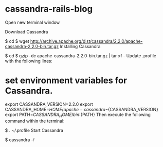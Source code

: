 # cassandra-rails-blog

Open new terminal window

Download Cassandra

$ cd
$ wget http://archive.apache.org/dist/cassandra/2.2.0/apache-cassandra-2.2.0-bin.tar.gz
Installing Cassandra

$ cd
$ gzip -dc apache-cassandra-2.2.0-bin.tar.gz | tar xf -
Update .profile with the following lines:

# set environment variables for Cassandra.
export CASSANDRA_VERSION=2.2.0
export CASSANDRA_HOME=${HOME}/apache-cassandra-${CASSANDRA_VERSION}
export PATH=${CASSANDRA_HOME}/bin:${PATH}
Then execute the following command within the terminal:

$ . ~/.profile
Start Cassandra

$ cassandra -f
